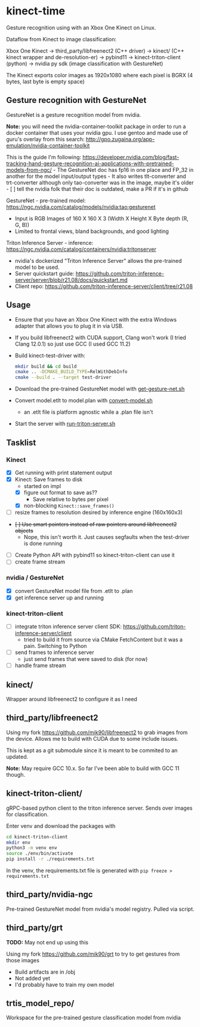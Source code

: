 # kinect-time

Gesture recognition using with an Xbox One Kinect on Linux.

Dataflow from Kinect to image classification:

Xbox One Kinect -> third_party/libfreenect2 (C++ driver) -> kinect/ (C++ kinect wrapper and de-resolution-er) -> pybind11 -> kinect-triton-client (python) -> nvidia py sdk (image classification with GestureNet)

The Kinect exports color images as 1920x1080 where each pixel is BGRX (4 bytes, last byte is empty space)

## Gesture recognition with GestureNet

GestureNet is a gesture recognition model from nvidia.

**Note:** you will need the nvidia-container-toolkit package in order to run a docker container that uses your nvidia gpu.
I use gentoo and made use of guru's overlay from this search: <http://gpo.zugaina.org/app-emulation/nvidia-container-toolkit>

This is the guide I'm following: <https://developer.nvidia.com/blog/fast-tracking-hand-gesture-recognition-ai-applications-with-pretrained-models-from-ngc/>
    - The GestureNet doc has fp16 in one place and FP_32 in another for the model input/output types
    - It also writes tlt-converter and trt-converter although only tao-converter was in the image, maybe it's older
    - [ ] tell the nvidia folk that their doc is outdated, make a PR if it's in github

GestureNet - pre-trained model: <https://ngc.nvidia.com/catalog/models/nvidia:tao:gesturenet>

- Input is RGB Images of 160 X 160 X 3 (Width X Height X Byte depth (R, G, B))
- Limited to frontal views, bland backgrounds, and good lighting

Triton Inference Server - inference: <https://ngc.nvidia.com/catalog/containers/nvidia:tritonserver>

- nvidia's dockerized "Triton Inference Server" allows the pre-trained model to be used.
- Server quickstart guide: <https://github.com/triton-inference-server/server/blob/r21.08/docs/quickstart.md>
- Client repo: <https://github.com/triton-inference-server/client/tree/r21.08>

## Usage

- Ensure that you have an Xbox One Kinect with the extra Windows adapter that allows you to plug it in via USB.
- If you build libfreenect2 with CUDA support, Clang won't work (I tried Clang 12.0.1) so just use GCC (I used GCC 11.2)

- Build kinect-test-driver with:

    ```bash
    mkdir build && cd build
    cmake .. -DCMAKE_BUILD_TYPE=RelWithDebInfo
    cmake --build . --target test-driver
    ```

- Download the pre-trained GestureNet model with [get-gesture-net.sh](get-gesture-net.sh)
- Convert model.etlt to model.plan with [convert-model.sh](convert-model.sh)
  - an .etlt file is platform agnostic while a .plan file isn't
- Start the server with [run-triton-server.sh](run-triton-server.sh)

## Tasklist

### Kinect

- [x] Get running with print statement output
- [x] Kinect: Save frames to disk
  - started on impl
  - [x] figure out format to save as??
    - Save relative to bytes per pixel
  - [x] non-blocking `Kinect::save_frames()`
- [ ] resize frames to resolution desired by inference engine (160x160x3)
- ~~[ ] Use smart pointers instead of raw pointers around libfreenect2 objects~~
  - Nope, this isn't worth it. Just causes segfaults when the test-driver is done running
- [ ] Create Python API with pybind11 so kinect-triton-client can use it
- [ ] create frame stream

### nvidia / GestureNet

- [x] convert GestureNet model file from .etlt to .plan
- [x] get inference server up and running

### kinect-triton-client

- [ ] integrate triton inference server client SDK: <https://github.com/triton-inference-server/client>
  - tried to build it from source via CMake FetchContent but it was a pain. Switching to Python
- [ ] send frames to inference server
  - just send frames that were saved to disk (for now)
- [ ] handle frame stream

## kinect/

Wrapper around libfreenect2 to configure it as I need

## third_party/libfreenect2

Using my fork <https://github.com/mik90/libfreenect2> to grab images from the device. Allows me to build with CUDA due to some include issues.

This is kept as a git submodule since it is meant to be commited to an updated.

**Note:** May require GCC 10.x. So far I've been able to build with GCC 11 though.

## kinect-triton-client/

gRPC-based python client to the triton inference server. Sends over images for classification.

Enter venv and download the packages with

```bash
cd kinect-triton-client
mkdir env
python3 -m venv env
source ./env/bin/activate
pip install -r ./requirements.txt
```

In the venv, the requirements.txt file is generated with `pip freeze > requirements.txt`

## third_party/nvidia-ngc

Pre-trained GestureNet model from nvidia's model registry. Pulled via script.

## third_party/grt

**TODO:** May not end up using this

Using my fork <https://github.com/mik90/grt> to try to get gestures from those images

- Build artifacts are in /obj
- Not added yet
- I'd probably have to train my own model

## trtis_model_repo/

Workspace for the pre-trained gesture classification model from nvidia
